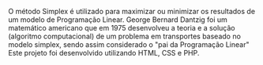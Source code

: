O método Simplex é utilizado para maximizar ou minimizar os resultados de um modelo de Programação Linear. George Bernard Dantzig foi um matemático americano que em 1975 desenvolveu a teoria e a solução (algoritmo computacional) de um problema em transportes baseado no modelo simplex, sendo assim considerado o "pai da Programação Linear"
Este projeto foi desenvolvido utilizando HTML, CSS e PHP.
